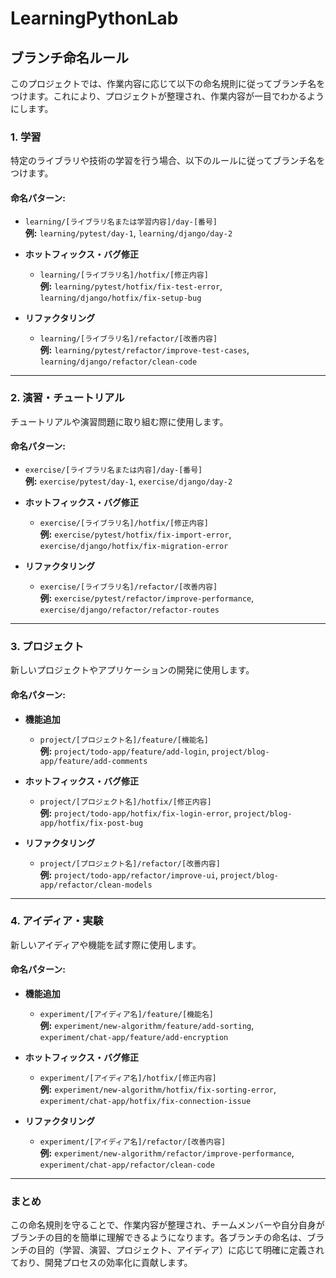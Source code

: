 # LearningPythonLab

## ブランチ命名ルール

このプロジェクトでは、作業内容に応じて以下の命名規則に従ってブランチ名をつけます。これにより、プロジェクトが整理され、作業内容が一目でわかるようにします。

### 1. 学習

特定のライブラリや技術の学習を行う場合、以下のルールに従ってブランチ名をつけます。

#### 命名パターン:

- `learning/[ライブラリ名または学習内容]/day-[番号]`  
  **例:** `learning/pytest/day-1`, `learning/django/day-2`
  
- **ホットフィックス・バグ修正**
  - `learning/[ライブラリ名]/hotfix/[修正内容]`  
    **例:** `learning/pytest/hotfix/fix-test-error`, `learning/django/hotfix/fix-setup-bug`
  
- **リファクタリング**
  - `learning/[ライブラリ名]/refactor/[改善内容]`  
    **例:** `learning/pytest/refactor/improve-test-cases`, `learning/django/refactor/clean-code`

---

### 2. 演習・チュートリアル

チュートリアルや演習問題に取り組む際に使用します。

#### 命名パターン:

- `exercise/[ライブラリ名または内容]/day-[番号]`  
  **例:** `exercise/pytest/day-1`, `exercise/django/day-2`
  
- **ホットフィックス・バグ修正**
  - `exercise/[ライブラリ名]/hotfix/[修正内容]`  
    **例:** `exercise/pytest/hotfix/fix-import-error`, `exercise/django/hotfix/fix-migration-error`
  
- **リファクタリング**
  - `exercise/[ライブラリ名]/refactor/[改善内容]`  
    **例:** `exercise/pytest/refactor/improve-performance`, `exercise/django/refactor/refactor-routes`

---

### 3. プロジェクト

新しいプロジェクトやアプリケーションの開発に使用します。

#### 命名パターン:

- **機能追加**
  - `project/[プロジェクト名]/feature/[機能名]`  
    **例:** `project/todo-app/feature/add-login`, `project/blog-app/feature/add-comments`
  
- **ホットフィックス・バグ修正**
  - `project/[プロジェクト名]/hotfix/[修正内容]`  
    **例:** `project/todo-app/hotfix/fix-login-error`, `project/blog-app/hotfix/fix-post-bug`
  
- **リファクタリング**
  - `project/[プロジェクト名]/refactor/[改善内容]`  
    **例:** `project/todo-app/refactor/improve-ui`, `project/blog-app/refactor/clean-models`

---

### 4. アイディア・実験

新しいアイディアや機能を試す際に使用します。

#### 命名パターン:

- **機能追加**
  - `experiment/[アイディア名]/feature/[機能名]`  
    **例:** `experiment/new-algorithm/feature/add-sorting`, `experiment/chat-app/feature/add-encryption`
  
- **ホットフィックス・バグ修正**
  - `experiment/[アイディア名]/hotfix/[修正内容]`  
    **例:** `experiment/new-algorithm/hotfix/fix-sorting-error`, `experiment/chat-app/hotfix/fix-connection-issue`
  
- **リファクタリング**
  - `experiment/[アイディア名]/refactor/[改善内容]`  
    **例:** `experiment/new-algorithm/refactor/improve-performance`, `experiment/chat-app/refactor/clean-code`

---

### まとめ

この命名規則を守ることで、作業内容が整理され、チームメンバーや自分自身がブランチの目的を簡単に理解できるようになります。各ブランチの命名は、ブランチの目的（学習、演習、プロジェクト、アイディア）に応じて明確に定義されており、開発プロセスの効率化に貢献します。
